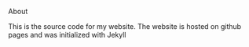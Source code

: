 About

This is the source code for my website. The website is hosted on github pages and was initialized with Jekyll
